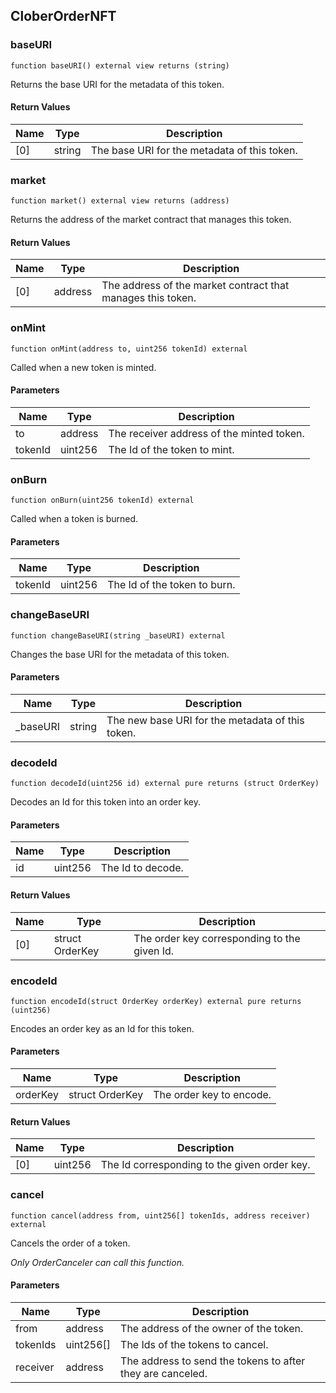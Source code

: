 ## CloberOrderNFT

### baseURI

```solidity
function baseURI() external view returns (string)
```

Returns the base URI for the metadata of this token.

#### Return Values

| Name | Type | Description |
| ---- | ---- | ----------- |
| [0] | string | The base URI for the metadata of this token. |

### market

```solidity
function market() external view returns (address)
```

Returns the address of the market contract that manages this token.

#### Return Values

| Name | Type | Description |
| ---- | ---- | ----------- |
| [0] | address | The address of the market contract that manages this token. |

### onMint

```solidity
function onMint(address to, uint256 tokenId) external
```

Called when a new token is minted.

#### Parameters

| Name | Type | Description |
| ---- | ---- | ----------- |
| to | address | The receiver address of the minted token. |
| tokenId | uint256 | The Id of the token to mint. |

### onBurn

```solidity
function onBurn(uint256 tokenId) external
```

Called when a token is burned.

#### Parameters

| Name | Type | Description |
| ---- | ---- | ----------- |
| tokenId | uint256 | The Id of the token to burn. |

### changeBaseURI

```solidity
function changeBaseURI(string _baseURI) external
```

Changes the base URI for the metadata of this token.

#### Parameters

| Name | Type | Description |
| ---- | ---- | ----------- |
| _baseURI | string | The new base URI for the metadata of this token. |

### decodeId

```solidity
function decodeId(uint256 id) external pure returns (struct OrderKey)
```

Decodes an Id for this token into an order key.

#### Parameters

| Name | Type | Description |
| ---- | ---- | ----------- |
| id | uint256 | The Id to decode. |

#### Return Values

| Name | Type | Description |
| ---- | ---- | ----------- |
| [0] | struct OrderKey | The order key corresponding to the given Id. |

### encodeId

```solidity
function encodeId(struct OrderKey orderKey) external pure returns (uint256)
```

Encodes an order key as an Id for this token.

#### Parameters

| Name | Type | Description |
| ---- | ---- | ----------- |
| orderKey | struct OrderKey | The order key to encode. |

#### Return Values

| Name | Type | Description |
| ---- | ---- | ----------- |
| [0] | uint256 | The Id corresponding to the given order key. |

### cancel

```solidity
function cancel(address from, uint256[] tokenIds, address receiver) external
```

Cancels the order of a token.

_Only OrderCanceler can call this function._

#### Parameters

| Name | Type | Description |
| ---- | ---- | ----------- |
| from | address | The address of the owner of the token. |
| tokenIds | uint256[] | The Ids of the tokens to cancel. |
| receiver | address | The address to send the tokens to after they are canceled. |

